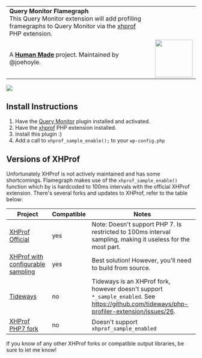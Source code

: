 <table>
	<tr>
		<td>
			<strong>Query Monitor Flamegraph</strong><br />
			This Query Monitor extension will add profiling framegraphs to Query Monitor via the <a href="https://pecl.php.net/package/xhprof">xhprof</a> PHP extension.
		</td>
		<td>
				</td>
	</tr>
	<tr>
		<td>
			A <strong><a href="https://hmn.md/">Human Made</a></strong> project. Maintained by @joehoyle.
		</td>
		<td align="center">
			<img src="https://hmn.md/content/themes/hmnmd/assets/images/hm-logo.svg" width="100" />
		</td>
	</tr>
</table>

![](https://cloud.githubusercontent.com/assets/161683/18526915/87445e9c-7a90-11e6-8d87-3624c3268a1f.gif)

## Install Instructions

1. Have the [Query Monitor](https://github.com/johnbillion/query-monitor) plugin installed and activated.
1. Have the [xhprof](https://pecl.php.net/package/xhprof) PHP extension installed.
1. Install this plugin :)
1. Add a call to `xhprof_sample_enable();` to your `wp-config.php`

## Versions of XHProf

Unfortunately XHProf is not actively maintained and has some shortcomings. Flamegraph makes use of the `xhprof_sample_enable()` function which by is hardcoded to 100ms intervals with the official XHProf extension. There's several forks and updates to XHProf, refer to the table below:

|Project|Compatible|Notes|
|---|---|---|
|[XHProf Official](https://pecl.php.net/package/xhprof)|yes|Note: Doesn't support PHP 7. Is restricted to 100ms interval sampling, making it useless for the most part.|
|[XHProf with configurable sampling](https://github.com/phacility/xhprof/pull/80)|yes|Best solution! However, you'll need to build from source.|
|[Tideways](https://tideways.io/profiler/xhprof-for-php7-php5.6)|no|Tideways is an XHProf fork, however doesn't support `*_sample_enabled`. See https://github.com/tideways/php-profiler-extension/issues/26.|
|[XHProf PHP7 fork](https://github.com/RustJason/xhprof/tree/php7)|no|Doesn't support `xhprof_sample_enabled`|

If you know of any other XHProf forks or compatible output libraries, be sure to let me know!
